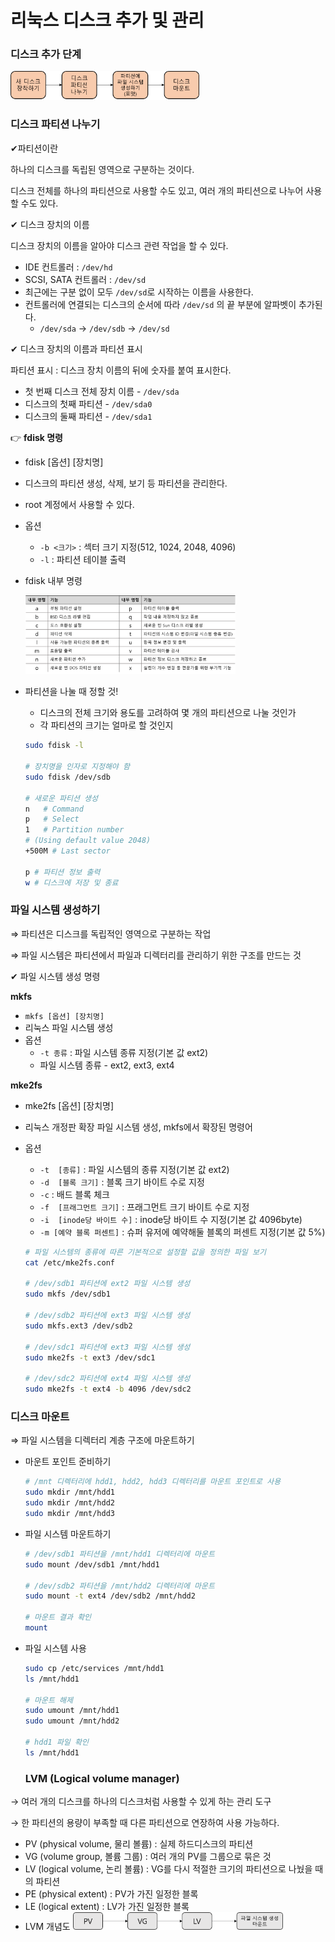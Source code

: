 리눅스 디스크 추가 및 관리
===

### 디스크 추가 단계
<img src = "./imgs/디스크 추가 단계.png" width="60%" height="30%" >

### 디스크 파티션 나누기

✔파티션이란

하나의 디스크를 독립된 영역으로 구분하는 것이다.

디스크 전체를 하나의 파티션으로 사용할 수도 있고, 여러 개의 파티션으로 나누어 사용할 수도 있다.

✔ 디스크 장치의 이름

디스크 장치의 이름을 알아야 디스크 관련 작업을 할 수 있다.

- IDE 컨트롤러 :  `/dev/hd`
- SCSI, SATA 컨트롤러 : `/dev/sd`
- 최근에는 구분 없이 모두 `/dev/sd`로 시작하는 이름을 사용한다.
- 컨트롤러에 연결되는 디스크의 순서에 따라 `/dev/sd` 의 끝 부분에 알파벳이 추가된다.
    - `/dev/sda` → `/dev/sdb` → `/dev/sd`

✔ 디스크 장치의 이름과 파티션 표시

파티션 표시 : 디스크 장치 이름의 뒤에 숫자를 붙여 표시한다.

- 첫 번째 디스크 전체 장치 이름 -    `/dev/sda`
- 디스크의 첫째 파티션 - `/dev/sda0`
- 디스크의 둘째 파티션 - `/dev/sda1`

👉 **fdisk 명령**

- fdisk [옵션] [장치명]
- 디스크의 파티션 생성, 삭제, 보기 등 파티션을 관리한다.
- root 계정에서 사용할 수 있다.
- 옵션
    - `-b <크기>` : 섹터 크기 지정(512, 1024, 2048, 4096)
    - `-l` : 파티션 테이블 출력
- fdisk 내부 명령

    <img src = "./imgs/fdisk_내부_명령.png" width="70%" height="50%" >
- 파티션을 나눌 때 정할 것!
    - 디스크의 전체 크기와 용도를 고려하여 몇 개의 파티션으로 나눌 것인가
    - 각 파티션의 크기는 얼마로 할 것인지

    ```bash
    sudo fdisk -l

    # 장치명을 인자로 지정해야 함
    sudo fdisk /dev/sdb

    # 새로운 파티션 생성
    n   # Command
    p   # Select
    1   # Partition number
    # (Using default value 2048)
    +500M # Last sector

    p # 파티션 정보 출력
    w # 디스크에 저장 및 종료
    ```



### 파일 시스템 생성하기

⇒ 파티션은 디스크를 독립적인 영역으로 구분하는 작업

⇒ 파일 시스템은 파티션에서 파일과 디렉터리를 관리하기 위한 구조를 만드는 것

✔ 파일 시스템 생성 명령

**mkfs**

- `mkfs [옵션] [장치명]`
- 리눅스 파일 시스템 생성
- 옵션
    - `-t 종류` :  파일 시스템 종류 지정(기본 값 ext2)
    - 파일 시스템 종류 - ext2, ext3, ext4

**mke2fs**

- mke2fs [옵션] [장치명]
- 리눅스 개정판 확장 파일 시스템 생성, mkfs에서 확장된 명령어
- 옵션
    - `-t  [종류]` : 파일 시스템의 종류 지정(기본 값 ext2)
    - `-d  [블록 크기]` : 블록 크기 바이트 수로 지정
    - `-c` : 배드 블록 체크
    - `-f  [프래그먼트 크기]` : 프래그먼트 크기 바이트 수로 지정
    - `-i  [inode당 바이트 수]` : inode당 바이트 수 지정(기본 값 4096byte)
    - `-m [예약 블록 퍼센트]` : 슈퍼 유저에 예약해둘 블록의 퍼센트 지정(기본 값 5%)
    

    ```bash
    # 파일 시스템의 종류에 따른 기본적으로 설정할 값을 정의한 파일 보기
    cat /etc/mke2fs.conf

    # /dev/sdb1 파티션에 ext2 파일 시스템 생성
    sudo mkfs /dev/sdb1

    # /dev/sdb2 파티션에 ext3 파일 시스템 생성
    sudo mkfs.ext3 /dev/sdb2

    # /dev/sdc1 파티션에 ext3 파일 시스템 생성
    sudo mke2fs -t ext3 /dev/sdc1

    # /dev/sdc2 파티션에 ext4 파일 시스템 생성
    sudo mke2fs -t ext4 -b 4096 /dev/sdc2
    ```

### 디스크 마운트

⇒ 파일 시스템을 디렉터리 계층 구조에 마운트하기

- 마운트 포인트 준비하기

    ```bash
    # /mnt 디렉터리에 hdd1, hdd2, hdd3 디렉터리를 마운트 포인트로 사용
    sudo mkdir /mnt/hdd1
    sudo mkdir /mnt/hdd2
    sudo mkdir /mnt/hdd3
    ```

- 파일 시스템 마운트하기

    ```bash
    # /dev/sdb1 파티션을 /mnt/hdd1 디렉터리에 마운트
    sudo mount /dev/sdb1 /mnt/hdd1

    # /dev/sdb2 파티션을 /mnt/hdd2 디렉터리에 마운트
    sudo mount -t ext4 /dev/sdb2 /mnt/hdd2

    # 마운트 결과 확인
    mount
    ```

- 파일 시스템 사용

    ```bash
    sudo cp /etc/services /mnt/hdd1
    ls /mnt/hdd1

    # 마운트 해제
    sudo umount /mnt/hdd1
    sudo umount /mnt/hdd2

    # hdd1 파일 확인
    ls /mnt/hdd1
    ```
    
   ### LVM (Logical volume manager)

→ 여러 개의 디스크를 하나의 디스크처럼 사용할 수 있게 하는 관리 도구

→ 한 파티션의 용량이 부족할 때 다른 파티션으로 연장하여 사용 가능하다.

- PV (physical volume, 물리 볼륨) : 실제 하드디스크의 파티션
- VG (volume group, 볼륨 그룹) : 여러 개의 PV를 그룹으로 묶은 것
- LV (logical volume, 논리 볼륨) : VG를 다시 적절한 크기의 파티션으로 나눴을 때의 파티션
- PE (physical extent) : PV가 가진 일정한 블록
- LE (logical extent) : LV가 가진 일정한 블록
- LVM 개념도
    <img src = "./imgs/LVM개념도.png" width="70%" height="30%" >

